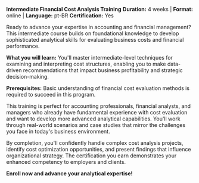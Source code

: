 **Intermediate Financial Cost Analysis Training**
**Duration:** 4 weeks | **Format:** online | **Language:** pt-BR
**Certification:** Yes

Ready to advance your expertise in accounting and financial management? This intermediate course builds on foundational knowledge to develop sophisticated analytical skills for evaluating business costs and financial performance.

**What you will learn:**
You'll master intermediate-level techniques for examining and interpreting cost structures, enabling you to make data-driven recommendations that impact business profitability and strategic decision-making.

**Prerequisites:**
Basic understanding of financial cost evaluation methods is required to succeed in this program.

This training is perfect for accounting professionals, financial analysts, and managers who already have fundamental experience with cost evaluation and want to develop more advanced analytical capabilities. You'll work through real-world scenarios and case studies that mirror the challenges you face in today's business environment.

By completion, you'll confidently handle complex cost analysis projects, identify cost optimization opportunities, and present findings that influence organizational strategy. The certification you earn demonstrates your enhanced competency to employers and clients.

**Enroll now and advance your analytical expertise!**